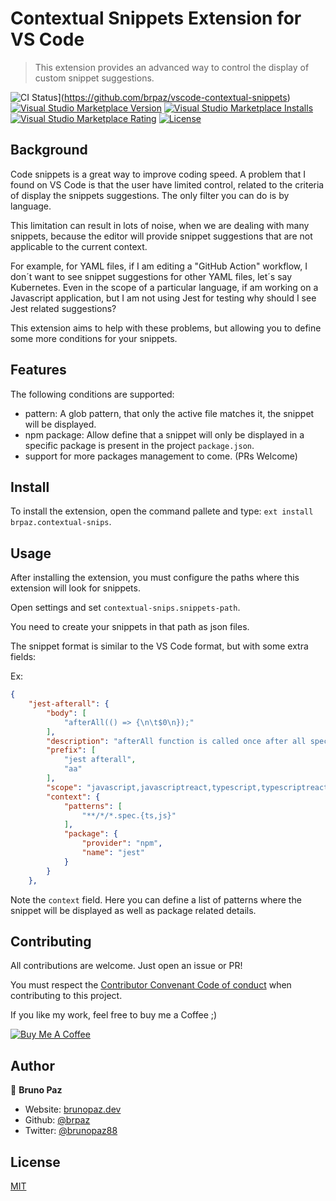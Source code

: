 # Contextual Snippets Extension for VS Code

> This extension provides an advanced way to control the display of custom snippet suggestions.

![CI Status](https://img.shields.io/github/workflow/status/brpaz/vscode-contextual-snippets/CI?color=orange&label=actions&logo=github&logoColor=orange&style=for-the-badge)](https://github.com/brpaz/vscode-contextual-snippets)
[![Visual Studio Marketplace Version](https://img.shields.io/visual-studio-marketplace/v/brpaz.contextual-snips.svg?style=for-the-badge)](https://marketplace.visualstudio.com/items?itemName=contextual-snips)
[![Visual Studio Marketplace Installs](https://img.shields.io/visual-studio-marketplace/i/brpaz.contextual-snips.svg?style=for-the-badge)](https://marketplace.visualstudio.com/items?itemName=brpaz.contextual-snips)
[![Visual Studio Marketplace Rating](https://img.shields.io/visual-studio-marketplace/r/brpaz.contextual-snips.svg?style=for-the-badge)](https://marketplace.visualstudio.com/items?itemName=contextual-snips)
[![License](https://img.shields.io/badge/License-MIT-yellow.svg?style=for-the-badge)](LICENSE)

## Background

Code snippets is a great way to improve coding speed. A problem that I found on VS Code is that the user have limited control, related to the criteria of display the snippets suggestions. The only filter you can do is by language.

This limitation can result in lots of noise, when we are dealing with many snippets, because the editor will provide snippet suggestions that are not applicable to the current context. 

For example, for YAML files, if I am editing a "GitHub Action" workflow, I don´t want to see snippet suggestions for other YAML files, let´s say Kubernetes. 
Even in the scope of a particular language, if am working on a Javascript application, but I am not using Jest for testing why should I see Jest related suggestions?

This extension aims to help with these problems, but allowing you to define some more conditions for your snippets.

## Features

The following conditions are supported:

* pattern: A glob pattern, that only the active file matches it, the snippet will be displayed.
* npm package: Allow define that a snippet will only be displayed in a specific package is present in the project `package.json`.
* support for more packages management to come. (PRs Welcome)

## Install

To install the extension, open the command pallete and type: `ext install brpaz.contextual-snips`.

## Usage

After installing the extension, you must configure the paths where this extension will look for snippets.

Open settings and set ```contextual-snips.snippets-path```.

You need to create your snippets in that path as json files.

The snippet format is similar to the VS Code format, but with some extra fields:

Ex:

```json
{
    "jest-afterall": {
        "body": [
            "afterAll(() => {\n\t$0\n});"
        ],
        "description": "afterAll function is called once after all specs",
        "prefix": [
            "jest afterall",
            "aa"
        ],
        "scope": "javascript,javascriptreact,typescript,typescriptreact",
        "context": {
            "patterns": [
                "**/*/*.spec.{ts,js}"
            ],
            "package": {
                "provider": "npm",
                "name": "jest"
            }
        }
    },
```

Note the `context` field. Here you can define a list of patterns where the snippet will be displayed as well as package related details.


## Contributing

All contributions are welcome. Just open an issue or PR!

You must respect the [Contributor Convenant Code of conduct](https://www.contributor-covenant.org/version/1/4/code-of-conduct) when contributing to this project.

If you like my work, feel free to buy me a Coffee ;)

<a href="https://www.buymeacoffee.com/Z1Bu6asGV" target="_blank"><img src="https://www.buymeacoffee.com/assets/img/custom_images/orange_img.png" alt="Buy Me A Coffee" style="height: auto !important;width: auto !important;" ></a>

## Author

👤 **Bruno Paz**

* Website: [brunopaz.dev](https://brunopaz.dev)
* Github: [@brpaz](https://github.com/brpaz)
* Twitter: [@brunopaz88](https://twitter.com/brunopaz88)

## License

[MIT](LICENSE)